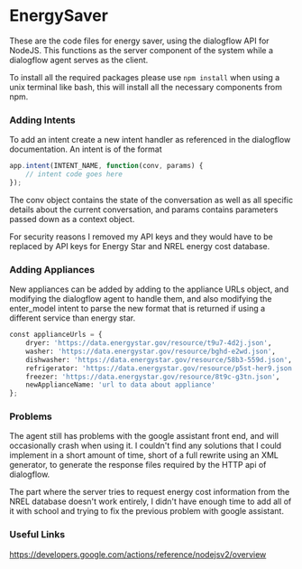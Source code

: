 # EnergySaver

These are the code files for energy saver, using the dialogflow API for NodeJS. This functions as the server component of the system while a dialogflow agent serves as the client.

To install all the required packages please use ```npm install``` when using a unix terminal like bash, this will install all the necessary components from npm.



### Adding Intents

To add an intent create a new intent handler as referenced in the dialogflow documentation. An intent is of the format

````javascript
app.intent(INTENT_NAME, function(conv, params) {
    // intent code goes here
});
````

The conv object contains the state of the conversation as well as all specific details about the current conversation, and params contains parameters passed down as a context object.

For security reasons I removed my API keys and they would have to be replaced by API keys for Energy Star and NREL energy cost database.

### Adding Appliances

New appliances can be added by adding to the appliance URLs object, and modifying the dialogflow agent to handle them, and also modifying the enter_model intent to parse the new format that is returned if using a different service than energy star.

```python
const applianceUrls = {
    dryer: 'https://data.energystar.gov/resource/t9u7-4d2j.json',
    washer: 'https://data.energystar.gov/resource/bghd-e2wd.json',
    dishwasher: 'https://data.energystar.gov/resource/58b3-559d.json',
    refrigerator: 'https://data.energystar.gov/resource/p5st-her9.json',
    freezer: 'https://data.energystar.gov/resource/8t9c-g3tn.json',
    newApplianceName: 'url to data about appliance'
};
```



### Problems

The agent still has problems with the google assistant front end, and will occasionally crash when using it. I couldn't find any solutions that I could implement in a short amount of time, short of a full rewrite using an XML generator, to generate the response files required by the HTTP api of dialogflow.

The part where the server tries to request energy cost information from the NREL database doesn't work entirely, I didn't have enough time to add all of it with school and trying to fix the previous problem with google assistant.



### Useful Links

https://developers.google.com/actions/reference/nodejsv2/overview